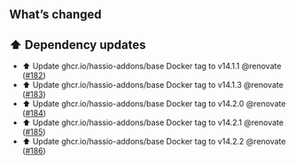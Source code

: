 ## What’s changed

## ⬆️ Dependency updates

- ⬆️ Update ghcr.io/hassio-addons/base Docker tag to v14.1.1 @renovate ([#182](https://github.com/hassio-addons/addon-phpmyadmin/pull/182))
- ⬆️ Update ghcr.io/hassio-addons/base Docker tag to v14.1.3 @renovate ([#183](https://github.com/hassio-addons/addon-phpmyadmin/pull/183))
- ⬆️ Update ghcr.io/hassio-addons/base Docker tag to v14.2.0 @renovate ([#184](https://github.com/hassio-addons/addon-phpmyadmin/pull/184))
- ⬆️ Update ghcr.io/hassio-addons/base Docker tag to v14.2.1 @renovate ([#185](https://github.com/hassio-addons/addon-phpmyadmin/pull/185))
- ⬆️ Update ghcr.io/hassio-addons/base Docker tag to v14.2.2 @renovate ([#186](https://github.com/hassio-addons/addon-phpmyadmin/pull/186))
